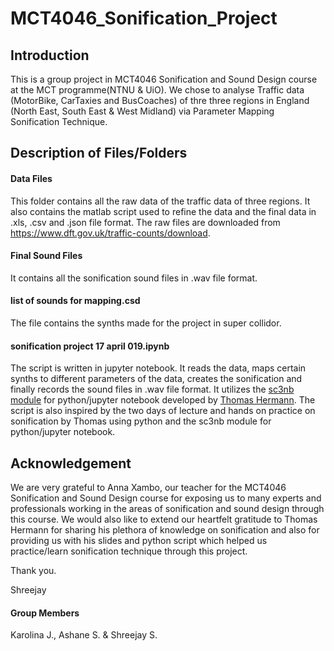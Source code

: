 # MCT4046_Sonification_Project

## Introduction
This is a group project in MCT4046 Sonification and Sound Design course at the MCT programme(NTNU & UiO). We chose to analyse Traffic data (MotorBike, CarTaxies and BusCoaches) of thre three regions in England (North East, South East &  West Midland) via Parameter Mapping Sonification Technique.

## Description of Files/Folders
#### Data Files
This folder contains all the raw data of the traffic data of three regions. It also contains the matlab script used to refine the data and the final data in .xls, .csv and .json file format. The raw files are downloaded from https://www.dft.gov.uk/traffic-counts/download.


#### Final Sound Files
It contains all the sonification sound files in .wav file format.

#### list of sounds for mapping.csd
The file contains the synths made for the project in super collidor.

#### sonification project 17 april 019.ipynb
The script is written in jupyter notebook. It reads the data, maps certain synths to different parameters of the data, creates the sonification and finally records the sound files in .wav file format. It utilizes the <a href="https://github.com/thomas-hermann/sc3nb" target="_blank">sc3nb module</a> for python/jupyter notebook developed by <a href="https://sonification.de/thermann/" target="_blank">Thomas Hermann</a>. The script is also inspired by the two days of lecture and hands on practice on sonification by Thomas using python and the sc3nb module for python/jupyter notebook.

## Acknowledgement
We are very grateful to Anna Xambo, our teacher for the MCT4046 Sonification and Sound Design course for exposing us to many experts and professionals working in the areas of sonification and sound design through this course. We would also like to extend our heartfelt gratitude to Thomas Hermann for sharing his plethora of knowledge on sonification and also for providing us with his slides and python script which helped us practice/learn sonification technique through this project.

Thank you.

Shreejay


#### Group Members

Karolina J., Ashane S. & Shreejay S.
